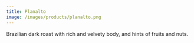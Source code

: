 ```yaml
---
title: Planalto
image: /images/products/planalto.png
---
```


Brazilian dark roast with rich and velvety body, and hints of fruits and nuts.